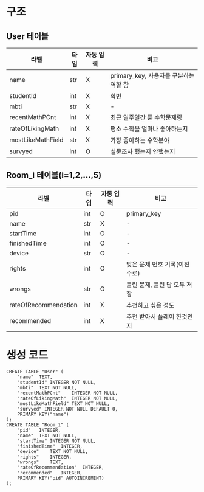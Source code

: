# 구조
## User 테이블
|라벨|타입|자동 입력|비고|
|---|---|---|---|
|name|str|X|primary_key, 사용자를 구분하는 역할 함|
|studentId|int|X|학번|
|mbti|str|X|-|
|recentMathPCnt|int|X|최근 일주일간 푼 수학문제량|
|rateOfLikingMath|int|X|평소 수학을 얼마나 좋아하는지|
|mostLikeMathField|str|X|가장 좋아하는 수학분야|
|survyed|int|O|설문조사 했는지 안했는지|
## Room_i 테이블(i=1,2,...,5)
|라벨|타입|자동 입력|비고|
|---|---|---|---|
|pid|int|O|primary_key|
|name|str|X|-|
|startTime|int|O|-|
|finishedTime|int|O|-|
|device|str|O|-|
|rights|int|O|맞은 문제 번호 기록(이진수로)|
|wrongs|str|O|틀린 문제, 틀린 답 모두 저장|
|rateOfRecommendation|int|X|추천하고 싶은 정도|
|recommended|int|X|추천 받아서 플레이 한것인지|
# 생성 코드
```
CREATE TABLE "User" (
	"name"	TEXT,
	"studentId"	INTEGER NOT NULL,
	"mbti"	TEXT NOT NULL,
	"recentMathPCnt"	INTEGER NOT NULL,
	"rateOfLikingMath"	INTEGER NOT NULL,
	"mostLikeMathField"	TEXT NOT NULL,
	"survyed" INTEGER NOT NULL DEFAULT 0,
	PRIMARY KEY("name")
);
CREATE TABLE "Room_1" (
	"pid"	INTEGER,
	"name"	TEXT NOT NULL,
	"startTime"	INTEGER NOT NULL,
	"finishedTime"	INTEGER,
	"device"	TEXT NOT NULL,
	"rights"	INTEGER,
	"wrongs"	TEXT,
	"rateOfRecommendation"	INTEGER,
	"recommended"	INTEGER,
	PRIMARY KEY("pid" AUTOINCREMENT)
);
```
